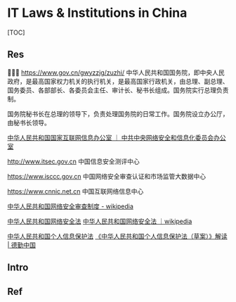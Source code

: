 # IT Laws & Institutions in China

[TOC]



## Res
👩🏻‍⚖️ https://www.gov.cn/gwyzzjg/zuzhi/
中华人民共和国国务院，即中央人民政府，是最高国家权力机关的执行机关，是最高国家行政机关，由总理、副总理、国务委员、各部部长、各委员会主任、审计长、秘书长组成。国务院实行总理负责制。

国务院秘书长在总理的领导下，负责处理国务院的日常工作。国务院设立办公厅，由秘书长领导。

[中华人民共和国国家互联网信息办公室 ｜ 中共中央网络安全和信息化委员会办公室](http://www.cac.gov.cn)

http://www.itsec.gov.cn
中国信息安全测评中心

https://www.isccc.gov.cn
中国网络安全审查认证和市场监管大数据中心

https://www.cnnic.net.cn
中国互联网络信息中心

[中华人民共和国网络安全审查制度 - wikipedia](https://zh.wikipedia.org/zh-cn/中华人民共和国网络安全审查制度)

[中华人民共和国网络安全法](http://www.cac.gov.cn/2016-11/07/c_1119867116.htm)
[中华人民共和国网络安全法 ｜wikipedia](https://zh.wikipedia.org/zh-cn/中华人民共和国网络安全法)

[中华人民共和国个人信息保护法](http://www.npc.gov.cn/npc/c30834/202108/a8c4e3672c74491a80b53a172bb753fe.shtml)
[《中华人民共和国个人信息保护法（草案）》解读 | 德勤中国](https://www2.deloitte.com/cn/zh/pages/risk/articles/china-draft-personal-data-protection-law.html)



## Intro



## Ref

